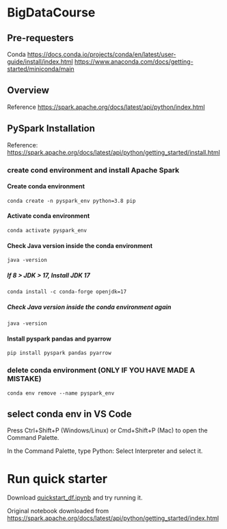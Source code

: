 # BigDataCourse
## Pre-requesters 
Conda 
https://docs.conda.io/projects/conda/en/latest/user-guide/install/index.html
https://www.anaconda.com/docs/getting-started/miniconda/main

## Overview
Reference https://spark.apache.org/docs/latest/api/python/index.html
## PySpark Installation
Reference: https://spark.apache.org/docs/latest/api/python/getting_started/install.html
### create cond environment and install Apache Spark
#### Create conda environment
```conda create -n pyspark_env python=3.8 pip```
#### Activate conda environment
```conda activate pyspark_env```
#### Check Java version inside the conda environment
``java -version``
##### If 8 > JDK > 17, Install JDK 17
``conda install -c conda-forge openjdk=17``
##### Check Java version inside the conda environment again
``java -version``
#### Install pyspark pandas and pyarrow
``pip install pyspark pandas pyarrow``
### delete conda environment (ONLY IF YOU HAVE MADE A MISTAKE)
``conda env remove --name pyspark_env``

## select conda env in VS Code

Press Ctrl+Shift+P (Windows/Linux) or Cmd+Shift+P (Mac) to open the Command Palette.

In the Command Palette, type Python: Select Interpreter and select it.

# Run quick starter
Download [quickstart_df.ipynb](quickstart_df.ipynb) and try running it.

Original notebook downloaded from https://spark.apache.org/docs/latest/api/python/getting_started/index.html